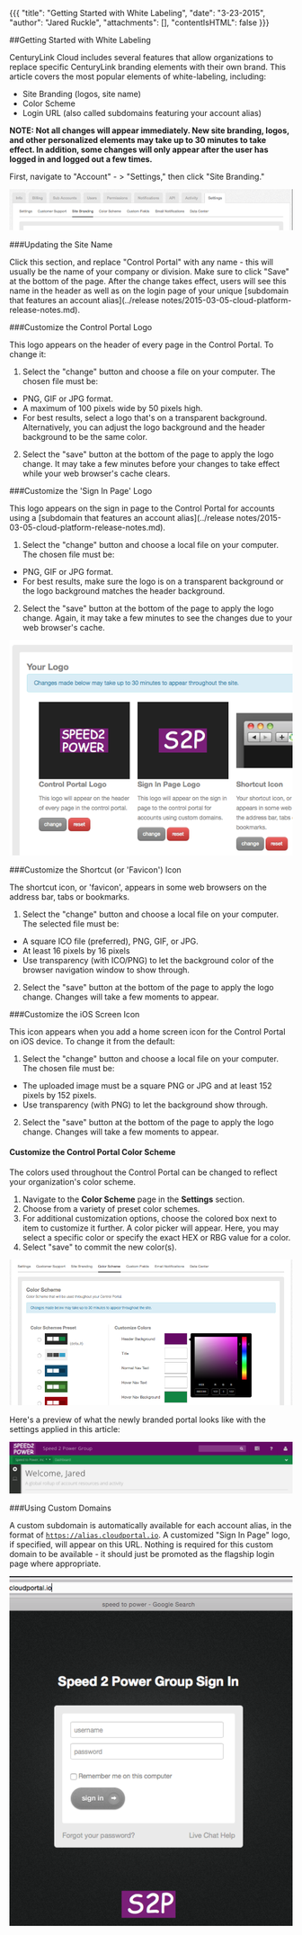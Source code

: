 {{{
  "title": "Getting Started with White Labeling",
  "date": "3-23-2015",
  "author": "Jared Ruckle",
  "attachments": [],
  "contentIsHTML": false
}}}

##Getting Started with White Labeling

CenturyLink Cloud includes several features that allow organizations to replace specific CenturyLink branding elements with their own brand. This article covers the most popular elements of white-labeling, including:

* Site Branding (logos, site name)
* Color Scheme
* Login URL (also called subdomains featuring your account alias)

**NOTE: Not all changes will appear immediately. New site branding, logos, and other personalized elements may take up to 30 minutes to take effect. In addition, some changes will only appear after the user has logged in and logged out a few times.**

First, navigate to "Account" - > "Settings," then click "Site Branding."

![Settings Link in CenturyLink Control Portal](../images/account-settings-site-branding.png)

###Updating the Site Name

Click this section, and replace "Control Portal" with any name - this will usually be the name of your company or division. Make sure to click "Save" at the bottom of the page. After the change takes effect, users will see this name in the header as well as on the login page of your unique [subdomain that features an account alias](../release notes/2015-03-05-cloud-platform-release-notes.md).

###Customize the Control Portal Logo

This logo appears on the header of every page in the Control Portal. To change it:

1. Select the "change" button and choose a file on your computer. The chosen file must be:
  * PNG, GIF or JPG format.
  * A maximum of 100 pixels wide by 50 pixels high.
  * For best results, select a logo that's on a transparent background. Alternatively, you can adjust the logo background and the header background to be the same color.
2. Select the "save" button at the bottom of the page to apply the logo change. It may take a few minutes before your changes to take effect while your web browser's cache clears.

###Customize the 'Sign In Page' Logo

This logo appears on the sign in page to the Control Portal for accounts using a [subdomain that features an account alias](../release notes/2015-03-05-cloud-platform-release-notes.md).

1. Select the "change" button and choose a local file on your computer. The chosen file must be:
  * PNG, GIF or JPG format.
  * For best results, make sure the logo is on a transparent background or the logo background matches the header background.
2. Select the "save" button at the bottom of the page to apply the logo change. Again, it may take a few minutes to see the changes due to your web browser's cache.

![Customized Logos in the Control Portal](../images/custom-logos-in-control.png)

###Customize the Shortcut (or 'Favicon') Icon

The shortcut icon, or 'favicon', appears in some web browsers on the address bar, tabs or bookmarks.

1. Select the "change" button and choose a local file on your computer. The selected file must be:
  * A square ICO file (preferred), PNG, GIF, or JPG.
  * At least 16 pixels by 16 pixels
  * Use transparency (with ICO/PNG) to let the background color of the browser navigation window to show through.
2. Select the "save" button at the bottom of the page to apply the logo change. Changes will take a few moments to appear.

###Customize the iOS Screen Icon

This icon appears when you add a home screen icon for the Control Portal on iOS device. To change it from the default:

1. Select the "change" button and choose a local file on your computer. The chosen file must be:
  * The uploaded image must be a square PNG or JPG and at least 152 pixels by 152 pixels.
  * Use transparency (with PNG) to let the background show through.
2. Select the "save" button at the bottom of the page to apply the logo change. Changes will take a few moments to appear.

#### Customize the Control Portal Color Scheme

The colors used throughout the Control Portal can be changed to reflect your organization's color scheme.

1. Navigate to the **Color Scheme** page in the **Settings** section.
2. Choose from a variety of preset color schemes.
3. For additional customization options, choose the colored box next to item to customize it further. A color picker will appear. Here, you may select a specific color or specify the exact HEX or RBG value for a color.
4. Select "save" to commit the new color(s).

![Customized Color Scheme in the Control Portal](../images/custom-color-scheme-in-control.png)

Here's a preview of what the newly branded portal looks like with the settings applied in this article:

![Customized Control Portal](../images/customized-summary.png)


###Using Custom Domains

A custom subdomain is automatically available for each account alias, in the format of <code>https://alias.cloudportal.io</code>. A customized "Sign In Page" logo, if specified, will appear on this URL. Nothing is required for this custom domain to be available - it should just be promoted as the flagship login page where appropriate.

![Custom Subdomain Featuring Account Alias](../images/custom-subdomain.png)
